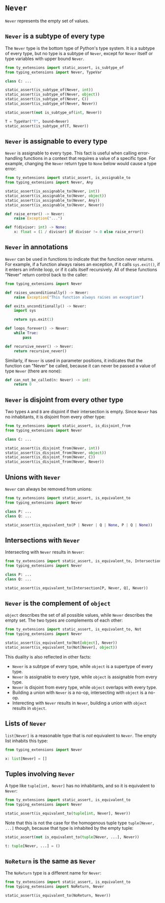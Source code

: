 # `Never`

`Never` represents the empty set of values.

## `Never` is a subtype of every type

The `Never` type is the bottom type of Python's type system. It is a subtype of every type, but no
type is a subtype of `Never`, except for `Never` itself or type variables with upper bound `Never`.

```py
from ty_extensions import static_assert, is_subtype_of
from typing_extensions import Never, TypeVar

class C: ...

static_assert(is_subtype_of(Never, int))
static_assert(is_subtype_of(Never, object))
static_assert(is_subtype_of(Never, C))
static_assert(is_subtype_of(Never, Never))

static_assert(not is_subtype_of(int, Never))

T = TypeVar("T", bound=Never)
static_assert(is_subtype_of(T, Never))
```

## `Never` is assignable to every type

`Never` is assignable to every type. This fact is useful when calling error-handling functions in a
context that requires a value of a specific type. For example, changing the `Never` return type to
`None` below would cause a type error:

```py
from ty_extensions import static_assert, is_assignable_to
from typing_extensions import Never, Any

static_assert(is_assignable_to(Never, int))
static_assert(is_assignable_to(Never, object))
static_assert(is_assignable_to(Never, Any))
static_assert(is_assignable_to(Never, Never))

def raise_error() -> Never:
    raise Exception("...")

def f(divisor: int) -> None:
    x: float = (1 / divisor) if divisor != 0 else raise_error()
```

## `Never` in annotations

`Never` can be used in functions to indicate that the function never returns. For example, if a
function always raises an exception, if it calls `sys.exit()`, if it enters an infinite loop, or if
it calls itself recursively. All of these functions "Never" return control back to the caller:

```py
from typing_extensions import Never

def raises_unconditionally() -> Never:
    raise Exception("This function always raises an exception")

def exits_unconditionally() -> Never:
    import sys

    return sys.exit(1)

def loops_forever() -> Never:
    while True:
        pass

def recursive_never() -> Never:
    return recursive_never()
```

Similarly, if `Never` is used in parameter positions, it indicates that the function can "Never" be
called, because it can never be passed a value of type `Never` (there are none):

```py
def can_not_be_called(n: Never) -> int:
    return 0
```

## `Never` is disjoint from every other type

Two types `A` and `B` are disjoint if their intersection is empty. Since `Never` has no inhabitants,
it is disjoint from every other type:

```py
from ty_extensions import static_assert, is_disjoint_from
from typing_extensions import Never

class C: ...

static_assert(is_disjoint_from(Never, int))
static_assert(is_disjoint_from(Never, object))
static_assert(is_disjoint_from(Never, C))
static_assert(is_disjoint_from(Never, Never))
```

## Unions with `Never`

`Never` can always be removed from unions:

```py
from ty_extensions import static_assert, is_equivalent_to
from typing_extensions import Never

class P: ...
class Q: ...

static_assert(is_equivalent_to(P | Never | Q | None, P | Q | None))
```

## Intersections with `Never`

Intersecting with `Never` results in `Never`:

```py
from ty_extensions import static_assert, is_equivalent_to, Intersection
from typing_extensions import Never

class P: ...
class Q: ...

static_assert(is_equivalent_to(Intersection[P, Never, Q], Never))
```

## `Never` is the complement of `object`

`object` describes the set of all possible values, while `Never` describes the empty set. The two
types are complements of each other:

```py
from ty_extensions import static_assert, is_equivalent_to, Not
from typing_extensions import Never

static_assert(is_equivalent_to(Not[object], Never))
static_assert(is_equivalent_to(Not[Never], object))
```

This duality is also reflected in other facts:

- `Never` is a subtype of every type, while `object` is a supertype of every type.
- `Never` is assignable to every type, while `object` is assignable from every type.
- `Never` is disjoint from every type, while `object` overlaps with every type.
- Building a union with `Never` is a no-op, intersecting with `object` is a no-op.
- Interecting with `Never` results in `Never`, building a union with `object` results in `object`.

## Lists of `Never`

`list[Never]` is a reasonable type that is *not* equivalent to `Never`. The empty list inhabits this
type:

```py
from typing_extensions import Never

x: list[Never] = []
```

## Tuples involving `Never`

A type like `tuple[int, Never]` has no inhabitants, and so it is equivalent to `Never`:

```py
from ty_extensions import static_assert, is_equivalent_to
from typing_extensions import Never

static_assert(is_equivalent_to(tuple[int, Never], Never))
```

Note that this is not the case for the homogenous tuple type `tuple[Never, ...]` though, because
that type is inhabited by the empty tuple:

```py
static_assert(not is_equivalent_to(tuple[Never, ...], Never))

t: tuple[Never, ...] = ()
```

## `NoReturn` is the same as `Never`

The `NoReturn` type is a different name for `Never`:

```py
from ty_extensions import static_assert, is_equivalent_to
from typing_extensions import NoReturn, Never

static_assert(is_equivalent_to(NoReturn, Never))
```
